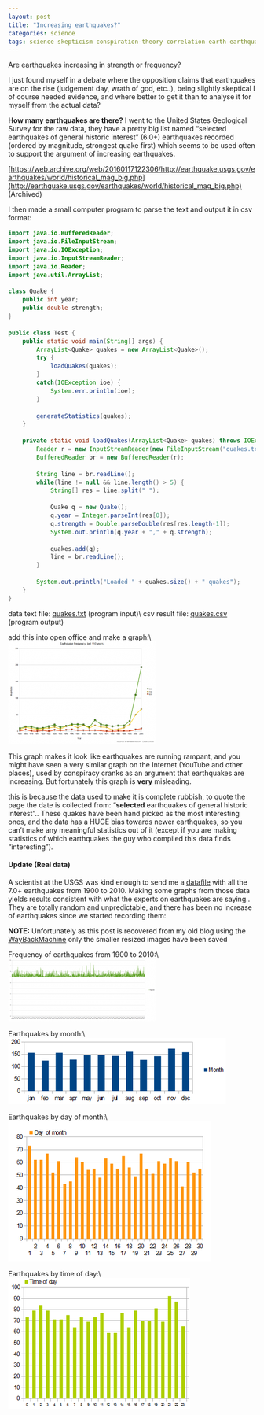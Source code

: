 ```yaml
---
layout: post
title: "Increasing earthquakes?"
categories: science
tags: science skepticism conspiration-theory correlation earth earthquake statistics usgs frequency geology java code waybackmachine
---
```


Are earthquakes increasing in strength or frequency?

I just found myself in a debate where the opposition claims that earthquakes are on the rise (judgement day, wrath of god, etc..), being slightly skeptical I of course needed evidence, and where better to get it than to analyse it for myself from the actual data?

**How many earthquakes are there?**
I went to the United States Geological Survey for the raw data, they have a pretty big list named “selected earthquakes of general historic interest” (6.0+) earthquakes recorded (ordered by magnitude, strongest quake first) which seems to be used often to support the argument of increasing earthquakes.

[https://web.archive.org/web/20160117122306/http://earthquake.usgs.gov/earthquakes/world/historical_mag_big.php](http://earthquake.usgs.gov/earthquakes/world/historical_mag_big.php) (Archived)

I then made a small computer program to parse the text and output it in csv format:

```java
import java.io.BufferedReader;
import java.io.FileInputStream;
import java.io.IOException;
import java.io.InputStreamReader;
import java.io.Reader;
import java.util.ArrayList;

class Quake {
    public int year;
    public double strength;
}

public class Test {
    public static void main(String[] args) {
        ArrayList<Quake> quakes = new ArrayList<Quake>();
        try {
            loadQuakes(quakes);
        }
        catch(IOException ioe) {
            System.err.println(ioe);
        }

        generateStatistics(quakes);
    }

    private static void loadQuakes(ArrayList<Quake> quakes) throws IOException {
        Reader r = new InputStreamReader(new FileInputStream("quakes.txt"));
        BufferedReader br = new BufferedReader(r);

        String line = br.readLine();
        while(line != null && line.length() > 5) {
            String[] res = line.split(" ");

            Quake q = new Quake();
            q.year = Integer.parseInt(res[0]);
            q.strength = Double.parseDouble(res[res.length-1]);
            System.out.println(q.year + "," + q.strength);

            quakes.add(q);
            line = br.readLine();
        }

        System.out.println("Loaded " + quakes.size() + " quakes");
    }
}
```
data text file: [quakes.txt](/files/2011/quakes.txt) (program input)\\
csv result file: [quakes.csv](/files/2011/quakes.csv) (program output)

add this into open office and make a graph:\\
![misleading earthquake frequency](/images/2011-earthquakes.png)

This graph makes it look like earthquakes are running rampant, and you might have seen a very similar graph on the Internet (YouTube and other places), used by conspiracy cranks as an argument that earthquakes are increasing. But fortunately this graph is **very** misleading.

this is because the data used to make it is complete rubbish, to quote the page the date is collected from: “**selected** earthquakes of general historic interest”.. These quakes have been hand picked as the most interesting ones, and the data has a HUGE bias towards newer earthquakes, so you can’t make any meaningful statistics out of it (except if you are making statistics of which earthquakes the guy who compiled this data finds “interesting”).

#### Update (Real data)

A scientist at the USGS was kind enough to send me a [datafile](/files/2011/merged.7.simple.txt) with all the 7.0+ earthquakes from 1900 to 2010. Making some graphs from those data yields results consistent with what the experts on earthquakes are saying.. They are totally random and unpredictable, and there has been no increase of earthquakes since we started recording them:

**NOTE:** Unfortunately as this post is recovered from my old blog using the [WayBackMachine](http://web.archive.org) only the smaller resized images have been saved

Frequency of earthquakes from 1900 to 2010:\\
![Earthquakes 1900 to 2010](/images/2011-earthquakes-all.png)

Earthquakes by month:\\
![Earthquakes by month](/images/2011-earthquakes-month.png)

Earthquakes by day of month:\\
![Earthquakes by day of month](/images/2011-earthquakes-day.png)

Earthquakes by time of day:\\
![Earthquake by time of day](/images/2011-earthquakes-hour.png)
